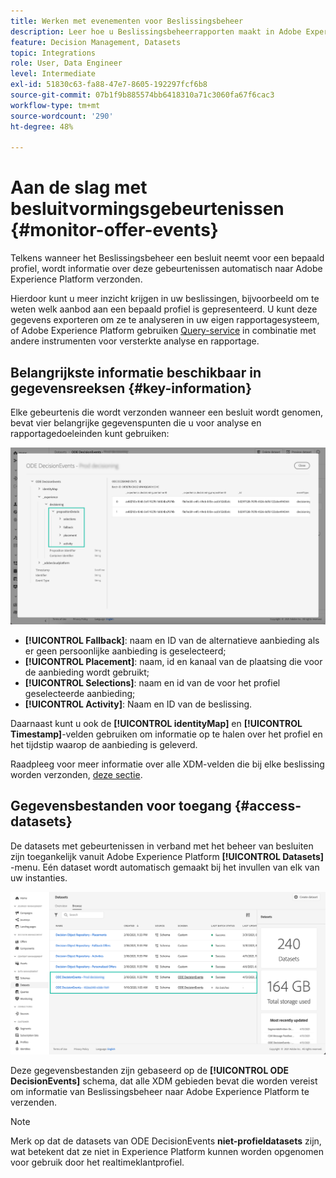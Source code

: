 ```yaml
---
title: Werken met evenementen voor Beslissingsbeheer
description: Leer hoe u Beslissingsbeheerrapporten maakt in Adobe Experience Platform.
feature: Decision Management, Datasets
topic: Integrations
role: User, Data Engineer
level: Intermediate
exl-id: 51830c63-fa88-47e7-8605-192297fcf6b8
source-git-commit: 07b1f9b885574bb6418310a71c3060fa67f6cac3
workflow-type: tm+mt
source-wordcount: '290'
ht-degree: 48%

---
```


# Aan de slag met besluitvormingsgebeurtenissen {#monitor-offer-events}

Telkens wanneer het Beslissingsbeheer een besluit neemt voor een bepaald profiel, wordt informatie over deze gebeurtenissen automatisch naar Adobe Experience Platform verzonden.

Hierdoor kunt u meer inzicht krijgen in uw beslissingen, bijvoorbeeld om te weten welk aanbod aan een bepaald profiel is gepresenteerd. U kunt deze gegevens exporteren om ze te analyseren in uw eigen rapportagesysteem, of Adobe Experience Platform gebruiken [Query-service](https://experienceleague.adobe.com/docs/experience-platform/query/home.html?lang=nl) in combinatie met andere instrumenten voor versterkte analyse en rapportage.

## Belangrijkste informatie beschikbaar in gegevensreeksen {#key-information}

Elke gebeurtenis die wordt verzonden wanneer een besluit wordt genomen, bevat vier belangrijke gegevenspunten die u voor analyse en rapportagedoeleinden kunt gebruiken:

![](../assets/events-dataset-preview.png)

* **[!UICONTROL Fallback]**: naam en ID van de alternatieve aanbieding als er geen persoonlijke aanbieding is geselecteerd;
* **[!UICONTROL Placement]**: naam, id en kanaal van de plaatsing die voor de aanbieding wordt gebruikt;
* **[!UICONTROL Selections]**: naam en id van de voor het profiel geselecteerde aanbieding;
* **[!UICONTROL Activity]**: Naam en ID van de beslissing.

Daarnaast kunt u ook de **[!UICONTROL identityMap]** en **[!UICONTROL Timestamp]**-velden gebruiken om informatie op te halen over het profiel en het tijdstip waarop de aanbieding is geleverd.

Raadpleeg voor meer informatie over alle XDM-velden die bij elke beslissing worden verzonden, [deze sectie](xdm-fields.md).

## Gegevensbestanden voor toegang {#access-datasets}

De datasets met gebeurtenissen in verband met het beheer van besluiten zijn toegankelijk vanuit Adobe Experience Platform **[!UICONTROL Datasets]** -menu. Eén dataset wordt automatisch gemaakt bij het invullen van elk van uw instanties.

![](../assets/events-datasets-list.png)

Deze gegevensbestanden zijn gebaseerd op de **[!UICONTROL ODE DecisionEvents]** schema, dat alle XDM gebieden bevat die worden vereist om informatie van Beslissingsbeheer naar Adobe Experience Platform te verzenden.

>[!NOTE]
>
>Merk op dat de datasets van ODE DecisionEvents **niet-profieldatasets** zijn, wat betekent dat ze niet in Experience Platform kunnen worden opgenomen voor gebruik door het realtimeklantprofiel.
